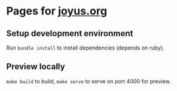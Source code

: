 # Pages for [joyus.org](http://joyus.org)

## Setup development environment

Run `bundle install` to install dependencies (depends on ruby).

## Preview locally

`make build` to build, `make serve` to serve on port 4000 for preview.
